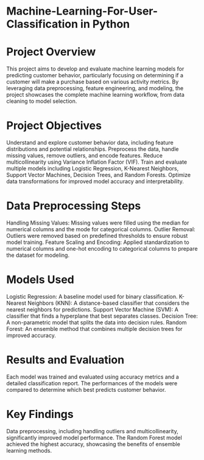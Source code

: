 # Machine-Learning-For-User-Classification in Python

# Project Overview
This project aims to develop and evaluate machine learning models for predicting customer behavior, particularly focusing on determining if a customer will make a purchase based on various activity metrics. By leveraging data preprocessing, feature engineering, and modeling, the project showcases the complete machine learning workflow, from data cleaning to model selection.

# Project Objectives
Understand and explore customer behavior data, including feature distributions and potential relationships.
Preprocess the data, handle missing values, remove outliers, and encode features.
Reduce multicollinearity using Variance Inflation Factor (VIF).
Train and evaluate multiple models including Logistic Regression, K-Nearest Neighbors, Support Vector Machines, Decision Trees, and Random Forests.
Optimize data transformations for improved model accuracy and interpretability.

# Data Preprocessing Steps
Handling Missing Values: Missing values were filled using the median for numerical columns and the mode for categorical columns.
Outlier Removal: Outliers were removed based on predefined thresholds to ensure robust model training.
Feature Scaling and Encoding: Applied standardization to numerical columns and one-hot encoding to categorical columns to prepare the dataset for modeling.

# Models Used
Logistic Regression: A baseline model used for binary classification.
K-Nearest Neighbors (KNN): A distance-based classifier that considers the nearest neighbors for predictions.
Support Vector Machine (SVM): A classifier that finds a hyperplane that best separates classes.
Decision Tree: A non-parametric model that splits the data into decision rules.
Random Forest: An ensemble method that combines multiple decision trees for improved accuracy.

# Results and Evaluation
Each model was trained and evaluated using accuracy metrics and a detailed classification report. The performances of the models were compared to determine which best predicts customer behavior.

# Key Findings
Data preprocessing, including handling outliers and multicollinearity, significantly improved model performance.
The Random Forest model achieved the highest accuracy, showcasing the benefits of ensemble learning methods.
